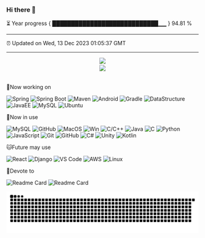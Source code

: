 ### Hi there 👋

⏳ Year progress { ████████████████████████████▁▁ } 94.81 %

---

⏰ Updated on Wed, 13 Dec 2023 01:05:37 GMT

---
<div align="center">
<img src=https://github-readme-stats.vercel.app/api?username=lingyunmo&show_icons=true&theme=radical>
</div>
<div align="center">
<img src=https://github-readme-stats.vercel.app/api/top-langs/?username=lingyunmo&layout=compact&theme=radical>
</div>

##
:pushpin:Now working on

![Spring](https://img.shields.io/badge/Spring-Framework-brightgreen?style=plastic&logo=spring)
![Spring Boot](https://img.shields.io/badge/Spring%20Boot-Web%20Development-brightgreen?style=plastic&logo=spring)
![Maven](https://img.shields.io/badge/Maven-Build%20Automation-blue?style=plastic&logo=apache-maven)
![Android](https://img.shields.io/badge/Android-App%20Development-green?style=plastic&logo=android)
![Gradle](https://img.shields.io/badge/Gradle-Build%20Tool-green?style=plastic&logo=gradle)
![DataStructure](https://img.shields.io/badge/DataStructure-C%2FC%2B%2B-brightgreen?style=plastic)
![JavaEE](https://img.shields.io/badge/JavaEE-Java%20Enterprise%20Edition-orange?style=plastic)
![MySQL](https://img.shields.io/badge/MySQL-Database-blue?style=plastic&logo=mysql)
![Ubuntu](https://img.shields.io/badge/Ubuntu-Operating%20System-blue?style=plastic&logo=ubuntu)

:penguin:Now in use

![MySQL](https://img.shields.io/badge/mysql-blueviolet?style=plastic&logo=mysql&logoColor=white)
![GitHub](https://img.shields.io/badge/GitHub-red?style=plastic&logo=github)
![MacOS](https://img.shields.io/badge/MacOS-blue?style=plastic&logo=apple)
![Win](https://img.shields.io/badge/Windows-blue?style=plastic&logo=windows)
![C/C++](https://img.shields.io/badge/C%2FC%2B%2B-Programming-brightgreen?style=plastic&logo=C%2B%2B)
![Java](https://img.shields.io/badge/Java-Programming-brightgreen?style=plastic&logo=java)
![C](https://img.shields.io/badge/C-Programming-brightgreen?style=plastic&logo=c)
![Python](https://img.shields.io/badge/Python-Programming-brightgreen?style=plastic&logo=python)
![JavaScript](https://img.shields.io/badge/JavaScript-Web%20Development-yellow?style=plastic&logo=javascript)
![Git](https://img.shields.io/badge/Git-Version%20Control-green?style=plastic&logo=git)
![GitHub](https://img.shields.io/badge/GitHub-Profile-blue?style=plastic&logo=github)
![C#](https://img.shields.io/badge/C%23-Programming-brightgreen?style=plastic&logo=c-sharp)
![Unity](https://img.shields.io/badge/Unity-Game%20Development-orange?style=plastic&logo=unity)
![Kotlin](https://img.shields.io/badge/Kotlin-Programming-brightgreen?style=plastic&logo=kotlin)



:cat:Future may use

![React](https://img.shields.io/badge/React-Framework-yellow?style=plastic&logo=react)
![Django](https://img.shields.io/badge/Django-Framework-brightgreen?style=plastic&logo=django)
![VS Code](https://img.shields.io/badge/VS%20Code-IDE-blue?style=plastic&logo=visual-studio-code)
![AWS](https://img.shields.io/badge/AWS-Cloud%20Computing-orange?style=plastic&logo=amazon-aws)
![Linux](https://img.shields.io/badge/Linux-Operating%20System-blue?style=plastic&logo=linux)


:rocket:Devote to

![Readme Card](https://github-readme-stats.vercel.app/api/pin/?username=lingyunmo&repo=Declinera-1.16.5-forge )
![Readme Card](https://github-readme-stats.vercel.app/api/pin/?username=lingyunmo&repo=Lanthanum)


<picture>
  <source media="(prefers-color-scheme: dark)" srcset="https://raw.githubusercontent.com/lingyunmo/lingyunmo/output/github-contribution-grid-snake-dark.svg">
  <source media="(prefers-color-scheme: light)" srcset="https://raw.githubusercontent.com/lingyunmo/lingyunmo/output/github-contribution-grid-snake.svg">
  <img alt="github contribution grid snake animation" src="https://raw.githubusercontent.com/lingyunmo/lingyunmo/output/github-contribution-grid-snake.svg">
</picture>


